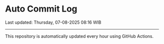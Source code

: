 # Auto Commit Log

Last updated: Thursday, 07-08-2025 08:16 WIB

---

This repository is automatically updated every hour using GitHub Actions.
